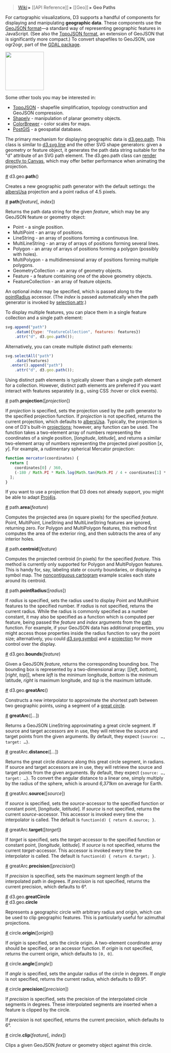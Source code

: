 > [Wiki](Home) ▸ [[API Reference]] ▸ [[Geo]] ▸ **Geo Paths**

For cartographic visualizations, D3 supports a handful of components for displaying and manipulating **geographic data**. These components use the [GeoJSON format](http://geojson.org/geojson-spec.html)—a standard way of representing geographic features in JavaScript. (See also the [TopoJSON format](/mbostock/topojson), an extension of GeoJSON that is significantly more compact.) To convert shapefiles to GeoJSON, use ogr2ogr, part of the [GDAL package](http://www.gdal.org/).

<a href="http://bl.ocks.org/4060606"><img src="https://raw.github.com/gist/4060606/thumbnail.png" height="120"></a>

Some other tools you may be interested in:

* [TopoJSON](/mbostock/topojson) - shapefile simplification, topology construction and GeoJSON compression.
* [Shapely](http://trac.gispython.org/lab/wiki/Shapely) - manipulation of planar geometry objects.
* [ColorBrewer](http://colorbrewer2.org) - color scales for maps.
* [PostGIS](http://postgis.refractions.net/) - a geospatial database.

The primary mechanism for displaying geographic data is [d3.geo.path](#wiki-path). This class is similar to [d3.svg.line](SVG-Shapes#wiki-line) and the other SVG shape generators: given a geometry or feature object, it generates the path data string suitable for the "d" attribute of an SVG path element. The d3.geo.path class can [render directly to Canvas](http://bl.ocks.org/3783604), which may offer better performance when animating the projection.

<a name="path" href="Geo-Paths#wiki-path">#</a> d3.geo.<b>path</b>()

Creates a new geographic path generator with the default settings: the [albersUsa](Geo-Projections#wiki-albersUsa) projection and a point radius of 4.5 pixels.

<a name="_path" href="Geo-Paths#wiki-_path">#</a> <b>path</b>(<i>feature</i>[, <i>index</i>])

Returns the path data string for the given *feature*, which may be any GeoJSON feature or geometry object:

* Point - a single position.
* MultiPoint - an array of positions.
* LineString - an array of positions forming a continuous line.
* MultiLineString - an array of arrays of positions forming several lines.
* Polygon - an array of arrays of positions forming a polygon (possibly with holes).
* MultiPolygon - a multidimensional array of positions forming multiple polygons.
* GeometryCollection - an array of geometry objects.
* Feature - a feature containing one of the above geometry objects.
* FeatureCollection - an array of feature objects.

An optional *index* may be specified, which is passed along to the [pointRadius](Geo-Paths#wiki-pointRadius) accessor. (The *index* is passed automatically when the path generator is invoked by [selection.attr](Selections#wiki-attr).)

To display multiple features, you can place them in a single feature collection and a single path element:

```javascript
svg.append("path")
    .datum({type: "FeatureCollection", features: features})
    .attr("d", d3.geo.path());
```

Alternatively, you can create multiple distinct path elements:

```javascript
svg.selectAll("path")
    .data(features)
  .enter().append("path")
    .attr("d", d3.geo.path());
```

Using distinct path elements is typically slower than a single path element for a collection. However, distinct path elements are preferred if you want interact with features separately (e.g., using CSS :hover or click events).

<a name="path_projection" href="Geo-Paths#wiki-path_projection">#</a> path.<b>projection</b>([<i>projection</i>])

If *projection* is specified, sets the projection used by the path generator to the specified projection function. If *projection* is not specified, returns the current projection, which defaults to [albersUsa](Geo-Projections#wiki-albersUsa). Typically, the projection is one of D3's built-in [projections](Geo-Projections); however, any function can be used. The function takes a two-element array of numbers representing the coordinates of a single position, [*longitude*, *latitude*], and returns a similar two-element array of numbers representing the projected pixel position [*x*, *y*]. For example, a rudimentary spherical Mercator projection:

```javascript
function mercator(coordinates) {
  return [
    coordinates[0] / 360,
    (-180 / Math.PI * Math.log(Math.tan(Math.PI / 4 + coordinates[1] * Math.PI / 360))) / 360
  ];
}
```

If you want to use a projection that D3 does not already support, you might be able to adapt [Proj4js](http://trac.osgeo.org/proj4js/).

<a name="path_area" href="Geo-Paths#wiki-path_area">#</a> path.<b>area</b>(<i>feature</i>)

Computes the projected area (in square pixels) for the specified *feature*. Point, MultiPoint, LineString and MultiLineString features are ignored, returning zero. For Polygon and MultiPolygon features, this method first computes the area of the exterior ring, and then subtracts the area of any interior holes.

<a name="path_centroid" href="Geo-Paths#wiki-path_area">#</a> path.<b>centroid</b>(<i>feature</i>)

Computes the projected centroid (in pixels) for the specified *feature*. This method is currently only supported for Polygon and MultiPolygon features. This is handy for, say, labeling state or county boundaries, or displaying a symbol map. The [noncontiguous cartogram](http://mbostock.github.com/d3/ex/cartogram.html) example scales each state around its centroid.

<a name="path_pointRadius" href="Geo-Paths#wiki-path_pointRadius">#</a> path.<b>pointRadius</b>([<i>radius</i>])

If *radius* is specified, sets the radius used to display Point and MultiPoint features to the specified number. If *radius* is not specified, returns the current radius. While the radius is commonly specified as a number constant, it may also be specified as a function which is computed per feature, being passed the *feature* and *index* arguments from the [path](Geo-Paths#wiki-_path) function. For example, if your GeoJSON data has additional properties, you might access those properties inside the radius function to vary the point size; alternatively, you could [d3.svg.symbol](SVG-Shapes#wiki-symbol) and a [projection](Geo-Projections) for more control over the display.

<a name="bounds" href="Geo-Paths#wiki-bounds">#</a> d3.geo.<b>bounds</b>(<i>feature</i>)

Given a GeoJSON *feature*, returns the corresponding bounding box. The bounding box is represented by a two-dimensional array: [​[*left*, *bottom*], [*right*, *top*]​], where *left* is the minimum longitude, *bottom* is the minimum latitude, *right* is maximum longitude, and *top* is the maximum latitude.

<a name="greatArc" href="Geo-Paths#wiki-greatArc">#</a> d3.geo.<b>greatArc</b>()

Constructs a new interpolator to approximate the shortest path between two geographic points, using a segment of a <a href="http://en.wikipedia.org/wiki/Great_circle">great circle</a>.

<a name="_greatArc" href="Geo-Paths#wiki-_greatArc">#</a> <b>greatArc</b>([<i>…</i>])

Returns a GeoJSON LineString approximating a great circle segment.  If source and target accessors are in use, they will retrieve the source and target points from the given arguments.  By default, they expect `{source: …, target: …}`.

<a name="greatArc_distance" href="Geo-Paths#wiki-greatArc_distance">#</a> greatArc.<b>distance</b>([<i>…</i>])

Returns the great circle distance along this great circle segment, in radians.  If source and target accessors are in use, they will retrieve the source and target points from the given arguments.  By default, they expect `{source: …, target: …}`.  To convert the angular distance to a linear one, simply multiply by the radius of the sphere, which is around *6,371km* on average for Earth.

<a name="greatArc_source" href="Geo-Paths#wiki-greatArc_source">#</a> greatArc.<b>source</b>([<i>source</i>])

If *source* is specified, sets the *source*-accessor to the specified function or constant point, [*longitude*, *latitude*]. If *source* is not specified, returns the current *source*-accessor.  This accessor is invoked every time the interpolator is called.  The default is `function(d) { return d.source; }`.

<a name="greatArc_target" href="Geo-Paths#wiki-greatArc_target">#</a> greatArc.<b>target</b>([<i>target</i>])

If *target* is specified, sets the *target*-accessor to the specified function or constant point, [*longitude*, *latitude*]. If *source* is not specified, returns the current *target*-accessor.  This accessor is invoked every time the interpolator is called.  The default is `function(d) { return d.target; }`.

<a name="greatArc_precision" href="Geo-Paths#wiki-greatArc_precision">#</a> greatArc.<b>precision</b>([<i>precision</i>])

If *precision* is specified, sets the maximum segment length of the interpolated path in degrees. If *precision* is not specified, returns the current precision, which defaults to 6°.

<a name="circle" href="Geo-Paths#wiki-circle">#</a> d3.geo.<b>greatCircle</b><br>
<a href="Geo-Paths#wiki-circle">#</a> d3.geo.<b>circle</b>

Represents a geographic circle with arbitrary radius and origin, which can be used to clip geographic features.  This is particularly useful for azimuthal projections.

<a name="circle_origin" href="Geo-Paths#wiki-circle_origin">#</a> circle.<b>origin</b>([<i>origin</i>])

If *origin* is specified, sets the circle origin.  A two-element coordinate array should be specified, or an accessor function.  If *origin* is not specified, returns the current origin, which defaults to `[0, 0]`.

<a name="circle_angle" href="Geo-Paths#wiki-circle_angle">#</a> circle.<b>angle</b>([<i>angle</i>])

If *angle* is specified, sets the angular radius of the circle in degrees.  If *angle* is not specified, returns the current radius, which defaults to 89.9°.

<a name="circle_precision" href="Geo-Paths#wiki-circle_precision">#</a> circle.<b>precision</b>([<i>precision</i>])

If *precision* is specified, sets the precision of the interpolated circle segments in degrees.  These interpolated segments are inserted when a feature is clipped by the circle.

If *precision* is not specified, returns the current precision, which defaults to 6°.

<a name="circle_clip" href="Geo-Paths#wiki-circle_clip">#</a> circle.<b>clip</b>(<i>feature</i>[, <i>index</i>])

Clips a given GeoJSON *feature* or geometry object against this circle.
